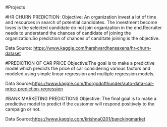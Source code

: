 #Projects

#HR CHURN PREDICTION:
Objective: An organization invest a lot of time and resources in search of potential candidates. The investment become loses is the selected candidate do not join organization in the end.Recruiter needs to understand the chances of candidate of joining the organization.So prediction of chances of canditate joining is the objective.


Data Source: https://www.kaggle.com/harshvardhansaxena/hr-churn-dataset

#PREDICTION OF CAR PRICE
Objective:The goal is to make a predictive model which predicts the price of car considering various factors and modeled using simple linear regression and multiple regression models.

Data Source:https://www.kaggle.com/thorgodofthunder/auto-data-car-price-prediction-regression


#BANK MARKETING PREDICTIONS
Objective: The final goal is to make a predictive model to predict if the customer will respond positively to the campaign or not.


Data Source:https://www.kaggle.com/krishna0201/banckingmarket

